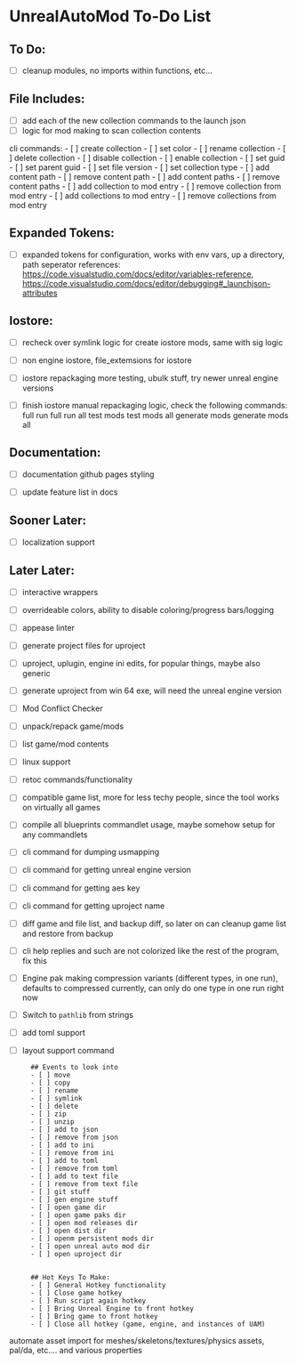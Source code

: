 # UnrealAutoMod To-Do List


## To Do:
- [ ] cleanup modules, no imports within functions, etc...


## File Includes:
- [ ] add each of the new collection commands to the launch json
- [ ] logic for mod making to scan collection contents

cli commands:
        - [ ] create collection
        - [ ] set color
        - [ ] rename collection
        - [ ] delete collection
        - [ ] disable collection
        - [ ] enable collection
        - [ ] set guid
        - [ ] set parent guid
        - [ ] set file version
        - [ ] set collection type
        - [ ] add content path
        - [ ] remove content path
        - [ ] add content paths
        - [ ] remove content paths
        - [ ] add collection to mod entry
        - [ ] remove collection from mod entry
        - [ ] add collections to mod entry
        - [ ] remove collections from mod entry


## Expanded Tokens:
- [ ] expanded tokens for configuration, works with env vars, up a directory, path seperator
        references:
                https://code.visualstudio.com/docs/editor/variables-reference, 
                https://code.visualstudio.com/docs/editor/debugging#_launchjson-attributes


## Iostore:
- [ ] recheck over symlink logic for create iostore mods, same with sig logic
- [ ] non engine iostore, file_extemsions for iostore
- [ ] iostore repackaging more testing, ubulk stuff, try newer unreal engine versions
- [ ] finish iostore manual repackaging logic, check the following commands:
        full run
        full run all
        test mods
        test mods all
        generate mods
        generate mods all


## Documentation:
- [ ] documentation github pages styling
- [ ] update feature list in docs


## Sooner Later:
- [ ] localization support


## Later Later:
- [ ] interactive wrappers
- [ ] overrideable colors, ability to disable coloring/progress bars/logging
- [ ] appease linter
- [ ] generate project files for uproject
- [ ] uproject, uplugin, engine ini edits, for popular things, maybe also generic
- [ ] generate uproject from win 64 exe, will need the unreal engine version
- [ ] Mod Conflict Checker
- [ ] unpack/repack game/mods
- [ ] list game/mod contents
- [ ] linux support
- [ ] retoc commands/functionality
- [ ] compatible game list, more for less techy people, since the tool works on virtually all games
- [ ] compile all blueprints commandlet usage, maybe somehow setup for any commandlets
- [ ] cli command for dumping usmapping
- [ ] cli command for getting unreal engine version
- [ ] cli command for getting aes key
- [ ] cli command for getting uproject name
- [ ] diff game and file list, and backup diff, so later on can cleanup game list and restore from backup
- [ ] cli help replies and such are not colorized like the rest of the program, fix this
- [ ] Engine pak making compression variants (different types, in one run), defaults to compressed currently, can only do one type in one run right now
- [ ] Switch to `pathlib` from strings
- [ ] add toml support
- [ ] layout support command


        ## Events to look into
        - [ ] move
        - [ ] copy
        - [ ] rename
        - [ ] symlink
        - [ ] delete
        - [ ] zip
        - [ ] unzip
        - [ ] add to json
        - [ ] remove from json
        - [ ] add to ini
        - [ ] remove from ini
        - [ ] add to toml
        - [ ] remove from toml
        - [ ] add to text file
        - [ ] remove from text file
        - [ ] git stuff
        - [ ] gen engine stuff
        - [ ] open game dir
        - [ ] open game paks dir
        - [ ] open mod releases dir
        - [ ] open dist dir
        - [ ] openm persistent mods dir
        - [ ] open unreal auto mod dir
        - [ ] open uproject dir


        ## Hot Keys To Make:
        - [ ] General Hotkey functionality
        - [ ] Close game hotkey
        - [ ] Run script again hotkey
        - [ ] Bring Unreal Engine to front hotkey
        - [ ] Bring game to front hotkey
        - [ ] Close all hotkey (game, engine, and instances of UAM)

automate asset import for meshes/skeletons/textures/physics assets, pal/da, etc.... and various properties
